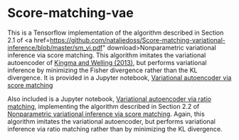 # Score-matching-vae

This is a Tensorflow implementation of the algorithm described in Section 2.1 of <a href=https://github.com/nataliedoss/Score-matching-variational-inference/blob/master/sm_vi.pdf" download>Nonparametric variational inference via score matching</a>. This algorithm imitates the variational autoencoder of [Kingma and Welling (2013)](https://arxiv.org/abs/1312.6114), but performs variational inference by minimizing the Fisher divergence rather than the KL divergence. It is provided in a Jupyter notebook, [Variational autoencoder via score matching](https://github.com/nataliedoss/Score-matching-vae/blob/master/vae_sm.ipynb)

Also included is a Jupyter notebook, [Variational autoencoder via ratio matching](https://github.com/nataliedoss/Score-matching-vae/blob/master/vae_rm.ipynb), implementing the algorithm described in Section 2.2 of <a href="sm_vi.pdf" download>Nonparametric variational inference via score matching</a>. Again, this algorithm imitates the variational autoencoder, but performs variational inference via ratio matching rather than by minimizing the KL divergence.
